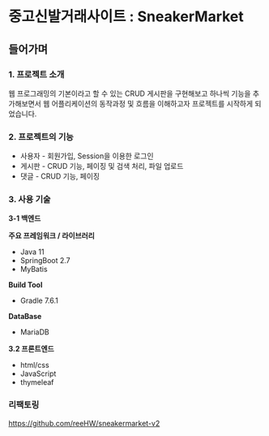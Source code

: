 
# 중고신발거래사이트 : SneakerMarket

## 들어가며

### 1. 프로젝트 소개

웹 프로그래밍의 기본이라고 할 수 있는 CRUD 게시판을 구현해보고 하나씩 기능을 추가해보면서 웹 어플리케이션의 동작과정 및 흐름을 이해하고자 프로젝트를 시작하게 되었습니다.

### 2. 프로젝트의 기능

- 사용자 - 회원가입, Session을 이용한 로그인
- 게시판 - CRUD 기능, 페이징 및 검색 처리, 파일 업로드
- 댓글 - CRUD 기능, 페이징

### 3. 사용 기술

**3-1 백엔드**

**주요 프레임워크 / 라이브러리**

- Java 11
- SpringBoot 2.7
- MyBatis

**Build Tool**

- Gradle 7.6.1

**DataBase**

- MariaDB

**3.2 프론트엔드**

- html/css
- JavaScript
- thymeleaf

### 리팩토링
https://github.com/reeHW/sneakermarket-v2
